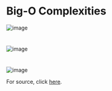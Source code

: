 # Big-O Complexities
![image](https://user-images.githubusercontent.com/38404580/89129180-e2d89e80-d518-11ea-9f4f-6057f99c2bea.png)


# 


![image](https://user-images.githubusercontent.com/38404580/89129147-9c833f80-d518-11ea-9099-84a1d99eef67.png)


# 


![image](https://user-images.githubusercontent.com/38404580/89129162-b3c22d00-d518-11ea-84a3-253595340c40.png)


For source, click [here](https://www.bigocheatsheet.com/).
